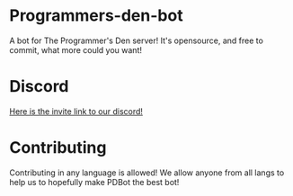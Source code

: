 # Programmers-den-bot
A bot for The Programmer's Den server! It's opensource, and free to commit, what more could you want!

# Discord
[Here is the invite link to our discord!](https://discord.gg/GVusfxj)

# Contributing
Contributing in any language is allowed! We allow anyone from all langs to help us to hopefully make PDBot the best bot!